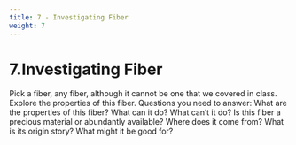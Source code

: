 ```yaml
---
title: 7 - Investigating Fiber 
weight: 7
---
```


# 7.Investigating Fiber

Pick a fiber, any fiber, although it cannot be one that we covered in class. Explore the properties of this fiber. Questions you need to answer: What are the properties of this fiber? What can it do? What can’t it do? Is this fiber a precious material or abundantly available? Where does it come from? What is its origin story? What might it be good for?
